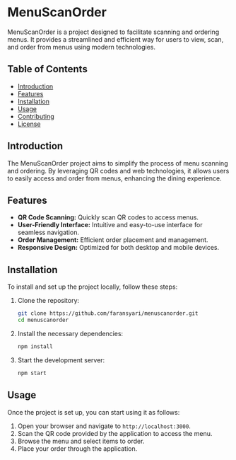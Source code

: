 # MenuScanOrder

MenuScanOrder is a project designed to facilitate scanning and ordering menus. It provides a streamlined and efficient way for users to view, scan, and order from menus using modern technologies.

## Table of Contents
- [Introduction](#introduction)
- [Features](#features)
- [Installation](#installation)
- [Usage](#usage)
- [Contributing](#contributing)
- [License](#license)

## Introduction

The MenuScanOrder project aims to simplify the process of menu scanning and ordering. By leveraging QR codes and web technologies, it allows users to easily access and order from menus, enhancing the dining experience.

## Features
- **QR Code Scanning:** Quickly scan QR codes to access menus.
- **User-Friendly Interface:** Intuitive and easy-to-use interface for seamless navigation.
- **Order Management:** Efficient order placement and management.
- **Responsive Design:** Optimized for both desktop and mobile devices.

## Installation

To install and set up the project locally, follow these steps:

1. Clone the repository:
    ```bash
    git clone https://github.com/faransyari/menuscanorder.git
    cd menuscanorder
    ```

2. Install the necessary dependencies:
    ```bash
    npm install
    ```

3. Start the development server:
    ```bash
    npm start
    ```

## Usage

Once the project is set up, you can start using it as follows:

1. Open your browser and navigate to `http://localhost:3000`.
2. Scan the QR code provided by the application to access the menu.
3. Browse the menu and select items to order.
4. Place your order through the application.

